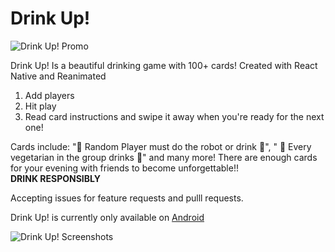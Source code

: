 # Drink Up!
![Drink Up! Promo](https://i.imgur.com/XcaBBiR.png "Drink Up! Promo")

Drink Up! Is a beautiful drinking game with 100+ cards! Created with React Native and Reanimated
1. Add players  
2. Hit play  
3. Read card instructions and swipe it away when you're ready for the next one!  
  
Cards include: "🤖 Random Player must do the robot or drink 🤖", " 🥗 Every vegetarian in the group drinks 🥗" and many more! There are enough cards for your evening with friends to become unforgettable!!  
**DRINK RESPONSIBLY**

Accepting issues for feature requests and pulll requests.

Drink Up! is currently only available on [Android](https://play.google.com/store/apps/details?id=com.drink.up) 

![Drink Up! Screenshots](https://i.imgur.com/dJYB4iB.png "Drink Up! Screenshots")

